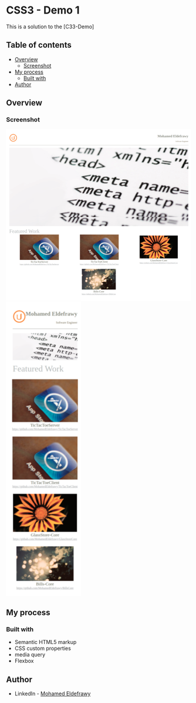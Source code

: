 # CSS3 - Demo 1

This is a solution to the [C33-Demo]

## Table of contents

- [Overview](#overview)
    - [Screenshot](#screenshot)
- [My process](#my-process)
    - [Built with](#built-with)
- [Author](#author)

## Overview

### Screenshot

![](./images/Desktop.png)
![](./images/Mobile.png)

## My process

### Built with

- Semantic HTML5 markup
- CSS custom properties
- media query
- Flexbox

## Author

- LinkedIn - [Mohamed Eldefrawy](https://www.linkedin.com/in/mohamedeldefrawy/)
